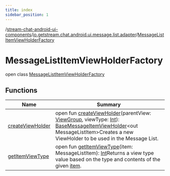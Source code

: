 ```yaml
---
title: index
sidebar_position: 1
---
```

/[stream-chat-android-ui-components](../../index.md)/[io.getstream.chat.android.ui.message.list.adapter](../index.md)/[MessageListItemViewHolderFactory](index.md)  
  
  
  
# MessageListItemViewHolderFactory  
open class [MessageListItemViewHolderFactory](index.md)  
  
## Functions  
  
|  Name |  Summary | 
|---|---|
| <a name="io.getstream.chat.android.ui.message.list.adapter/MessageListItemViewHolderFactory/createViewHolder/#android.view.ViewGroup#kotlin.Int/PointingToDeclaration/"></a>[createViewHolder](createViewHolder.md)| <a name="io.getstream.chat.android.ui.message.list.adapter/MessageListItemViewHolderFactory/createViewHolder/#android.view.ViewGroup#kotlin.Int/PointingToDeclaration/"></a>open fun [createViewHolder](createViewHolder.md)(parentView: [ViewGroup](https://developer.android.com/reference/kotlin/android/view/ViewGroup.html), viewType: [Int](https://kotlinlang.org/api/latest/jvm/stdlib/kotlin/-int/index.html)): [BaseMessageItemViewHolder](../BaseMessageItemViewHolder/index.md)&lt;out MessageListItem&gt;Creates a new ViewHolder to be used in the Message List.|
| <a name="io.getstream.chat.android.ui.message.list.adapter/MessageListItemViewHolderFactory/getItemViewType/#com.getstream.sdk.chat.adapter.MessageListItem/PointingToDeclaration/"></a>[getItemViewType](getItemViewType.md)| <a name="io.getstream.chat.android.ui.message.list.adapter/MessageListItemViewHolderFactory/getItemViewType/#com.getstream.sdk.chat.adapter.MessageListItem/PointingToDeclaration/"></a>open fun [getItemViewType](getItemViewType.md)(item: MessageListItem): [Int](https://kotlinlang.org/api/latest/jvm/stdlib/kotlin/-int/index.html)Returns a view type value based on the type and contents of the given [item](getItemViewType.md).|

